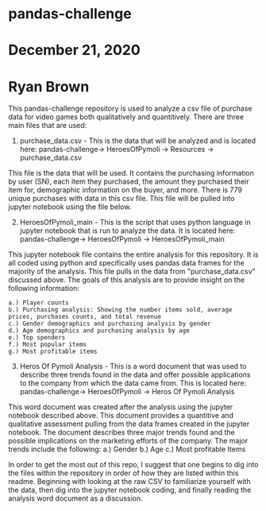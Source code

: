 # pandas-challenge
# December 21, 2020
# Ryan Brown

This pandas-challenge repository is used to analyze a csv file of purchase data for video games
both qualitatively and quantitively. There are three main files that are used:

1. purchase_data.csv - This is the data that will be analyzed and is located here: pandas-challenge->
HeroesOfPymoli -> Resources -> purchase_data.csv

This file is the data that will be used. It contains the purchasing information by user (SN), each item they
purchased, the amount they purchased their item for, demographic information on the buyer, and more. There is 779 
unique purchases with data in this csv file. This file will be pulled into jupyter notebook using the file below.

2. HeroesOfPymoli_main - This is the script that uses python language in jupyter notebook that is run
to analyze the data. It is located here: pandas-challenge-> HeroesOfPymoli -> HeroesOfPymoli_main

This jupyter notebook file contains the entire analysis for this repository. It is all coded using python and 
specifically uses pandas data frames for the majority of the analysis. This file pulls in the data from 
"purchase_data.csv" discussed above. The goals of this analysis are to provide insight on the following information:

	a.) Player counts
	b.) Purchasing analysis: Showing the number items sold, average prices, purchases counts, and total revenue
	c.) Gender demographics and purchasing analysis by gender
	d.) Age demographics and purchasing analysis by age
	e.) Top spenders
	f.) Most popular items
	g.) Most profitable items

3. Heros Of Pymoli Analysis - This is a word document that was used to describe three trends found in the data
and offer possible applications to the company from which the data came from. This is located here: 
pandas-challenge-> HeroesOfPymoli -> Heros Of Pymoli Analysis

This word document was created after the analysis using the jupyter notebook described above. This document provides
a quantitive and qualitative assessment pulling from the data frames created in the jupyter notebook. The document
describes three major trends found and the possible implications on the marketing efforts of the company. The major
trends include the following:
	a.) Gender
	b.) Age
	c.) Most profitable Items


In order to get the most out of this repo, I suggest that one begins to dig into the files within the repository in order
of how they are listed within this readme. Beginning with looking at the raw CSV to familiarize yourself with the data, then
dig into the jupyter notebook coding, and finally reading the analysis word document as a discussion.


